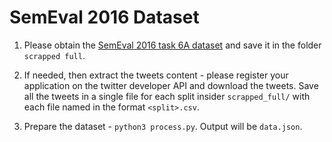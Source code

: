 # SemEval 2016 Dataset

1. Please obtain the [SemEval 2016 task 6A dataset](https://alt.qcri.org/semeval2016/task6/index.php?id=data-and-tools) and save it in the folder `scrapped full`.

2. If needed, then extract the tweets content - please register your application on the twitter developer API and download the tweets. Save all the tweets in a single file for each split insider `scrapped_full/` with each file named in the format `<split>.csv`.

3. Prepare the dataset - `python3 process.py`. Output will be `data.json`.




